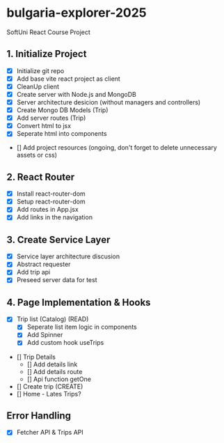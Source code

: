 # bulgaria-explorer-2025
SoftUni React Course Project

## 1. Initialize Project
- [x] Initialize git repo
- [x] Add base vite react project as client
- [x] CleanUp client
- [x] Create server with Node.js and MongoDB
- [x] Server architecture desicion (without managers and controllers)
- [x] Create Mongo DB Models (Trip)
- [x] Add server routes (Trip)
- [x] Convert html to jsx
- [x] Seperate html into components
- [] Add project resources (ongoing, don't forget to delete unnecessary assets or css)
## 2. React Router
- [x] Install react-router-dom
- [x] Setup react-router-dom
- [x] Add routes in App.jsx
- [x] Add links in the navigation
## 3. Create Service Layer
- [x] Service layer architecture discusion
- [x] Abstract requester
- [x] Add trip api
- [x] Preseed server data for test
## 4. Page Implementation & Hooks
- [x] Trip list (Catalog) (READ)
  - [x] Seperate list item logic in components
  - [x] Add Spinner
  - [x] Add custom hook useTrips
- [] Trip Details
  - [] Add details link
  - [] Add details route
  - [] Api function getOne
- [] Create trip (CREATE)
- [] Home - Lates Trips?
## Error Handling
- [x] Fetcher API & Trips API